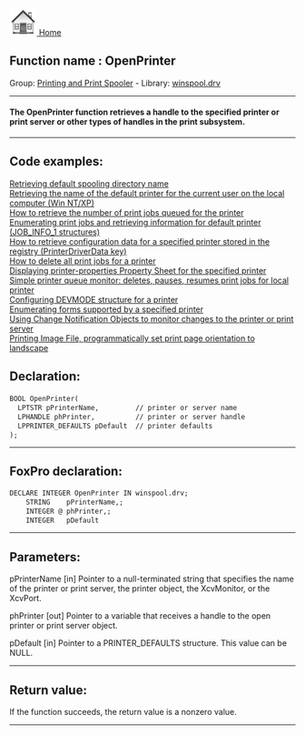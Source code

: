 [<img src="../../images/home.png"> Home ](https://github.com/VFPX/Win32API)  

## Function name : OpenPrinter
Group: [Printing and Print Spooler](../../functions_group.md#Printing_and_Print_Spooler)  -  Library: [winspool.drv](../../Libraries.md#winspool.drv)  
***  


#### The OpenPrinter function retrieves a handle to the specified printer or print server or other types of handles in the print subsystem.
***  


## Code examples:
[Retrieving default spooling directory name](../../samples/sample_358.md)  
[Retrieving the name of the default printer for the current user on the local computer (Win NT/XP)](../../samples/sample_360.md)  
[How to retrieve the number of print jobs queued for the printer](../../samples/sample_367.md)  
[Enumerating print jobs and retrieving information for default printer (JOB_INFO_1 structures)](../../samples/sample_368.md)  
[How to retrieve configuration data for a specified printer stored in the registry (PrinterDriverData key)](../../samples/sample_369.md)  
[How to delete all print jobs for a printer](../../samples/sample_370.md)  
[Displaying printer-properties Property Sheet for the specified printer](../../samples/sample_372.md)  
[Simple printer queue monitor: deletes, pauses, resumes print jobs for local printer](../../samples/sample_373.md)  
[Configuring DEVMODE structure for a printer](../../samples/sample_384.md)  
[Enumerating forms supported by a specified printer](../../samples/sample_390.md)  
[Using Change Notification Objects to monitor changes to the printer or print server](../../samples/sample_485.md)  
[Printing Image File, programmatically set print page orientation to landscape](../../samples/sample_555.md)  

## Declaration:
```foxpro  
BOOL OpenPrinter(
  LPTSTR pPrinterName,         // printer or server name
  LPHANDLE phPrinter,          // printer or server handle
  LPPRINTER_DEFAULTS pDefault  // printer defaults
);  
```  
***  


## FoxPro declaration:
```foxpro  
DECLARE INTEGER OpenPrinter IN winspool.drv;
	STRING    pPrinterName,;
	INTEGER @ phPrinter,;
	INTEGER   pDefault  
```  
***  


## Parameters:
pPrinterName 
[in] Pointer to a null-terminated string that specifies the name of the printer or print server, the printer object, the XcvMonitor, or the XcvPort. 

phPrinter 
[out] Pointer to a variable that receives a handle to the open printer or print server object.

pDefault 
[in] Pointer to a PRINTER_DEFAULTS structure. This value can be NULL.  
***  


## Return value:
If the function succeeds, the return value is a nonzero value.  
***  

